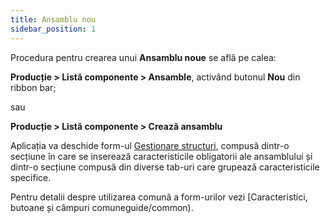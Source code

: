 ```yaml
---
title: Ansamblu nou
sidebar_position: 1
---
```


Procedura pentru crearea unui **Ansamblu noue** se află pe calea: 

**Producție > Listă componente > Ansamble**, activând butonul **Nou** din ribbon bar;

sau

**Producție > Listă componente > Crează ansamblu**

Aplicația va deschide form-ul [Gestionare structuri](structure-management), compusă dintr-o secțiune în care se inserează caracteristicile obligatorii ale ansamblului și dintr-o secțiune compusă din diverse tab-uri care grupează caracteristicile specifice.

Pentru detalii despre utilizarea comună a form-urilor vezi [Caracteristici, butoane și câmpuri comuneguide/common).
